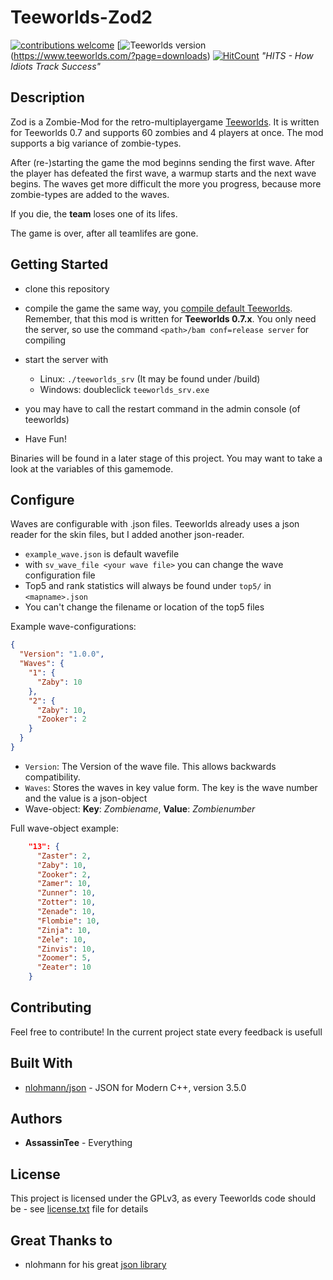 # Teeworlds-Zod2
[![contributions welcome](https://img.shields.io/badge/contributions-welcome-brightgreen.svg?style=flat)](https://github.com/AssassinTee/Teeworlds-Zod2/issues)
[![Teeworlds version](https://img.shields.io/badge/Teeworlds-0.7.1-brightgreen.svg)(https://www.teeworlds.com/?page=downloads)
[![HitCount](http://hits.dwyl.io/AssassinTee/Teeworlds-Zod2.svg)](http://hits.dwyl.io/AssassinTee/Teeworlds-Zod2)
_"HITS - How Idiots Track Success"_

## Description
Zod is a Zombie-Mod for the retro-multiplayergame [Teeworlds](www.teeworlds.com).
It is written for Teeworlds 0.7 and supports 60 zombies and 4 players at once.
The mod supports a big variance of zombie-types.

After (re-)starting the game the mod beginns sending the first wave. After the player has defeated the first wave, a warmup starts and the next wave begins.
The waves get more difficult the more you progress, because more zombie-types are added to the waves.

If you die, the **team** loses one of its lifes.

The game is over, after all teamlifes are gone.

## Getting Started
* clone this repository

* compile the game the same way, you [compile default Teeworlds](https://www.teeworlds.com/?page=docs&wiki=compiling_everything). Remember, that this mod is written for **Teeworlds 0.7.x**. You only need the server, so use the command `<path>/bam conf=release server` for compiling

* start the server with
  - Linux: `./teeworlds_srv` (It may be found under /build)
  - Windows: doubleclick `teeworlds_srv.exe`
* you may have to call the restart command in the admin console (of teeworlds)
* Have Fun!

Binaries will be found in a later stage of this project.
You may want to take a look at the variables of this gamemode.

## Configure
Waves are configurable with .json files. Teeworlds already uses a json reader for the skin files, but I added another json-reader.
* `example_wave.json` is default wavefile
* with `sv_wave_file <your wave file>` you can change the wave configuration file
* Top5 and rank statistics will always be found under `top5/` in `<mapname>.json`
* You can't change the filename or location of the top5 files

Example wave-configurations:
```JSON
{
  "Version": "1.0.0",
  "Waves": {
    "1": {
      "Zaby": 10
    },
    "2": {
      "Zaby": 10,
      "Zooker": 2
    }
  }
}
```

* `Version`: The Version of the wave file. This allows backwards compatibility.
* `Waves`: Stores the waves in key value form. The key is the wave number and the value is a json-object
* Wave-object: **Key**: _Zombiename_, **Value**: _Zombienumber_

Full wave-object example:

```JSON
    "13": {
      "Zaster": 2,
      "Zaby": 10,
      "Zooker": 2,
      "Zamer": 10,
      "Zunner": 10,
      "Zotter": 10,
      "Zenade": 10,
      "Flombie": 10,
      "Zinja": 10,
      "Zele": 10,
      "Zinvis": 10,
      "Zoomer": 5,
      "Zeater": 10
    }
```
## Contributing

Feel free to contribute! In the current project state every feedback is usefull

## Built With
* [nlohmann/json](https://github.com/nlohmann/json) - JSON for Modern C++, version 3.5.0

## Authors

* **AssassinTee** - Everything

## License
This project is licensed under the GPLv3, as every Teeworlds code should be - see [license.txt](https://github.com/AssassinTee/Teeworlds-Zod2/blob/master/license.txt) file for details

## Great Thanks to
* nlohmann for his great [json library](https://github.com/nlohmann/json)
